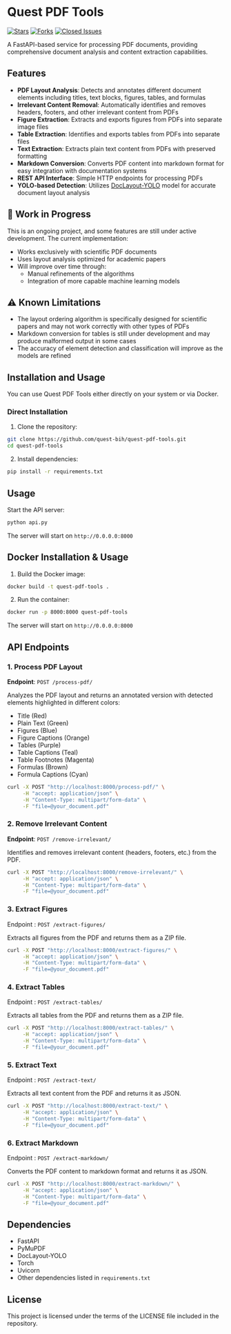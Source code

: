 # Quest PDF Tools
[![Stars](https://img.shields.io/github/stars/quest-bih/quest-pdf-tools.svg)](https://github.com/quest-bih/quest-pdf-tools) [![Forks](https://img.shields.io/github/forks/quest-bih/quest-pdf-tools.svg)](https://github.com/quest-bih/quest-pdf-tools) [![Closed Issues](https://img.shields.io/github/issues-closed-raw/quest-bih/quest-pdf-tools)](https://github.com/quest-bih/quest-pdf-tools/issues)

A FastAPI-based service for processing PDF documents, providing comprehensive document analysis and content extraction capabilities.

## Features

- **PDF Layout Analysis**: Detects and annotates different document elements including titles, text blocks, figures, tables, and formulas
- **Irrelevant Content Removal**: Automatically identifies and removes headers, footers, and other irrelevant content from PDFs
- **Figure Extraction**: Extracts and exports figures from PDFs into separate image files
- **Table Extraction**: Identifies and exports tables from PDFs into separate files
- **Text Extraction**: Extracts plain text content from PDFs with preserved formatting
- **Markdown Conversion**: Converts PDF content into markdown format for easy integration with documentation systems
- **REST API Interface**: Simple HTTP endpoints for processing PDFs
- **YOLO-based Detection**: Utilizes [DocLayout-YOLO](https://github.com/opendatalab/DocLayout-YOLO) model for accurate document layout analysis

## 🚧 Work in Progress

This is an ongoing project, and some features are still under active development. The current implementation:

- Works exclusively with scientific PDF documents
- Uses layout analysis optimized for academic papers
- Will improve over time through:
  - Manual refinements of the algorithms
  - Integration of more capable machine learning models

## ⚠️ Known Limitations

- The layout ordering algorithm is specifically designed for scientific papers and may not work correctly with other types of PDFs
- Markdown conversion for tables is still under development and may produce malformed output in some cases
- The accuracy of element detection and classification will improve as the models are refined

## Installation and Usage

You can use Quest PDF Tools either directly on your system or via Docker.

### Direct Installation

1. Clone the repository:
```bash
git clone https://github.com/quest-bih/quest-pdf-tools.git
cd quest-pdf-tools
```

2. Install dependencies:
```bash
pip install -r requirements.txt
```

## Usage

Start the API server:
```bash
python api.py
```
The server will start on `http://0.0.0.0:8000`

## Docker Installation & Usage

1. Build the Docker image:
```bash
docker build -t quest-pdf-tools .
```

2. Run the container:
```bash
docker run -p 8000:8000 quest-pdf-tools
```

The server will start on `http://0.0.0.0:8000`

## API Endpoints

### 1. Process PDF Layout

**Endpoint**: `POST /process-pdf/`

Analyzes the PDF layout and returns an annotated version with detected elements highlighted in different colors:
- Title (Red)
- Plain Text (Green)
- Figures (Blue)
- Figure Captions (Orange)
- Tables (Purple)
- Table Captions (Teal)
- Table Footnotes (Magenta)
- Formulas (Brown)
- Formula Captions (Cyan)

```bash
curl -X POST "http://localhost:8000/process-pdf/" \
     -H "accept: application/json" \
     -H "Content-Type: multipart/form-data" \
     -F "file=@your_document.pdf"
```

### 2. Remove Irrelevant Content

**Endpoint**: `POST /remove-irrelevant/`

Identifies and removes irrelevant content (headers, footers, etc.) from the PDF.

```bash
curl -X POST "http://localhost:8000/remove-irrelevant/" \
     -H "accept: application/json" \
     -H "Content-Type: multipart/form-data" \
     -F "file=@your_document.pdf"
```

### 3. Extract Figures

Endpoint : `POST /extract-figures/`

Extracts all figures from the PDF and returns them as a ZIP file.

```bash
curl -X POST "http://localhost:8000/extract-figures/" \
     -H "accept: application/json" \
     -H "Content-Type: multipart/form-data" \
     -F "file=@your_document.pdf"
```

### 4. Extract Tables

Endpoint : `POST /extract-tables/`

Extracts all tables from the PDF and returns them as a ZIP file.

```bash
curl -X POST "http://localhost:8000/extract-tables/" \
     -H "accept: application/json" \
     -H "Content-Type: multipart/form-data" \
     -F "file=@your_document.pdf"
```

### 5. Extract Text

Endpoint : `POST /extract-text/`

Extracts all text content from the PDF and returns it as JSON.

```bash
curl -X POST "http://localhost:8000/extract-text/" \
     -H "accept: application/json" \
     -H "Content-Type: multipart/form-data" \
     -F "file=@your_document.pdf"
```

### 6. Extract Markdown

Endpoint : `POST /extract-markdown/`

Converts the PDF content to markdown format and returns it as JSON.

```bash
curl -X POST "http://localhost:8000/extract-markdown/" \
     -H "accept: application/json" \
     -H "Content-Type: multipart/form-data" \
     -F "file=@your_document.pdf"
```

## Dependencies

- FastAPI
- PyMuPDF
- DocLayout-YOLO
- Torch
- Uvicorn
- Other dependencies listed in `requirements.txt`

## License

This project is licensed under the terms of the LICENSE file included in the repository.